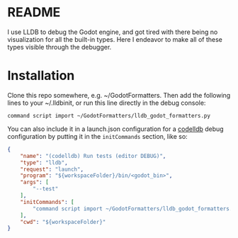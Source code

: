 # README #

I use LLDB to debug the Godot engine, and got tired with there being no visualization for all the built-in types. Here I endeavor to make all of these types visible through the debugger.

# Installation #

Clone this repo somewhere, e.g. ~/GodotFormatters. Then add the following lines to your ~/.lldbinit, or run this line directly in the debug console:

```
command script import ~/GodotFormatters/lldb_godot_formatters.py
```

You can also include it in a launch.json configuration for a [codelldb](https://marketplace.visualstudio.com/items?itemName=vadimcn.vscode-lldb) debug configuration by putting it in the `initCommands` section, like so:

```json
{
    "name": "(codelldb) Run tests (editor DEBUG)",
    "type": "lldb",
    "request": "launch",
    "program": "${workspaceFolder}/bin/<godot_bin>",
    "args": [
        "--test"
    ],
    "initCommands": [
        "command script import ~/GodotFormatters/lldb_godot_formatters.py"
    ],
    "cwd": "${workspaceFolder}"
}
```